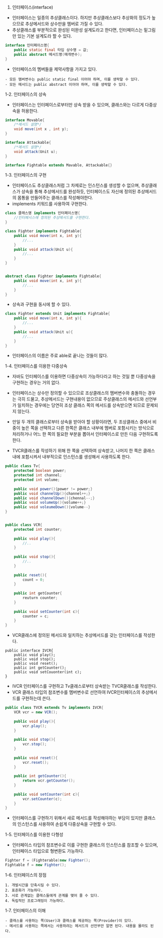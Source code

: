 1. 인터페이스(interface)

- 인터페이스는 일종의 추상클래스이다. 하지만 추상클래스보다 추상화의 정도가 높으므로 추상메서드와 상수만을 멤버로 가질 수 있다.
- 추상클래스를 부분적으로 완성된 미완성 설계도라고 한다면, 인터페이스는 밑그림만 있는 기본 설계도라 할 수 있다.

```java
interface 인터페이스명{
	public static final 타입 상수명 = 값;
	public abstract 메서드명(매개변수);
}
```

- 인터페이스의 멤버들을 제약사항을 가지고 있다.

```
- 모든 멤버변수는 public static final 이어야 하며, 이를 생략할 수 있다.
- 모든 메서드는 public abstract 이어야 하며, 이를 생략할 수 있다.
```



1-2. 인터페이스의 상속

- 인터페이스는 인터페이스로부터만 상속 받을 수 있으며, 클래스와는 다르게 다중상속을 허용한다.

```java
interface Movable{
	/*메서드 설명*/
	void move(int x , int y);
}

interface Attackable{
	/*메서드 설명*/
	void attack(Unit u);
}

interface Fightable extends Mavable, Attackable{}
```



1-3. 인터페이스의 구현

- 인터페이스도 추상클래스처럼 그 차제로는 인스턴스를 생성할 수 없으며, 추상클래스가 상속을 통해 추상메서드를 완성하듯, 인터페이스도 자신에 정의된 추상메서드의 몸통을 만들어주는 클래스를 작성해야한다.
- implements 키워드를 사용하여 구현한다.

```java
class 클래스명 implements 인터페이스명{
	//인터페시스에 정의된 추상메서드를 구현한다.
}

class Fighter implements Fightable{
	public void move(int x, int y){
		//...
	}
	public void attack(Unit u){
		//...
	}
}


abstract class Fighter implements Fightable{
	public void move(int x, int y){
		//...
	}
}
```

- 상속과 구현을 동시에 할 수 있다.

```java
class Fighter extends Unit implements Fightable{
	public void move(int x, int y){
		//...
	}
	public void attack(Unit u){
		//...
	}
}
```

- 인터페이스의 이름은 주로 able로 끝나는 것들이 많다. 



1-4. 인터페이스를 이용한 다중상속

- 자바도 인터페이스를 이용하면 다중상속이 가능하다라고 하는 것일 뿐 다중상속을 구현하는 경우는 거의 없다. 

- 인터페이스는 상수만 정의할 수 있으므로 조상클래스의 멤버변수와 충돌하는 경우는 극히 드물고, 추상메서드는 구현내용이 없으므로 주상클래스의 메서드와 선언부가 일치하는 경우에는 당연히 조상 클래스 쪽의 메서드를 상속받으면 되므로 문제되지 않는다.
- 만일 두 개의 클래스로부터 상속을 받아야 할 상황이라면, 두 조상클래스 중에서 비중이 높은 쪽을 선택하고 다른 한쪽은 클래스 내부에 멤버로 포함시키는 방식으로 처리하거나 어느 한 쪽의 필요한 부분을 뽑아서 인터페이스로 만든 다음 구현하도록 한다.



- TVCR클래스를 작성하기 위해 한 쪽을 선택하여 상속받고, 나머지 한 쪽은 클래스 내에 포함시켜서 내부적으로 인스턴스를 생성해서 사용하도록 한다.

```java
public class Tv{
	protected boolean power;
	protected int channel;
	protected int volume;
	
	public void power(){power != power;}
	public void channelUp(){channel++;}
	public void channelDown(){chennal--;}
	public void volumeUp(){volume++;}
	public void voleumeDown(){volume--}
}


public class VCR{
	protected int counter;
	
	public void play(){
		//..
	}
	
	public void stop(){
		//..
	}
	
	public reset(){
		count = 0;
	}
	
	public int getCounter{
		reuturn counter;
	}
	
	public void setCounter(int c){
		counter = c;
	}
}
```

- VCR클래스에 정의된 메서드와 일치하는 추상메서드를 갖는 인터페이스를 작성한다.

```
public interface IVCR{
	public void play();
	public void stop();
	public void reset();
	public int getCounter();
	public void setCouonter(int c);
}
```

- IVCR 인터페이스를 구현하고 Tv클래스로부터 상속받는 TVCR클래스를 작성한다.
- VCR 클래스 타입의 참조변수를 멤버변수로 선언하여 IVCR인터페이스의 추상메서드를 구현하는데 쓴다.

```java
public class TVCR extends Tv implements IVCR{
	VCR vcr = new VCR();
	
	public void play(){
		vcr.play();
	}
	
	public void stop(){
		vcr.stop();
	}
	
	public void reset(){
		vcr.reset();
	}
	
	public int getCounter(){
		return vcr.getCounter();
	}
	
	public void setCounter(int c){
		vcr.setCounter(c);
	}
}
```

- 인터페이스를 구현하기 위해서 새로 메서드를 작성해야하는 부담이 있지만 클래스의 인스턴스를 사용하여 손쉽게 다중상속을 구현할 수 있다.



1-5. 인터페이스를 이용한 다형성

- 인터페이스 타입의 참조변수로 이를 구현한 클래스의 인스턴스를 참조할 수 있으며, 인터페이스 타입으로 형변환도 가능하다.

```java
Fighter f = (Fighterable)new Fighter();
Fightable f = new Fighter();
```



1-6. 인터페이스의 장점

```
1. 개발시간을 단축시킬 수 있다.
2. 표준화가 가능하다.
3. 서로 관계없는 클래스들에게 관계를 맺어 줄 수 있다.
4. 독립적인 프로그래밍이 가능하다.
```



1-7. 인터페이스의 이해

```
- 클래스를 사용하는 쪽(User)과 클래스를 제공하는 쪽(Provider)이 있다.
- 메서드를 사용하는 쪽에서는 사용하려는 메서드의 선언부만 알면 된다. 내용을 몰라도 된다.
```

